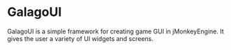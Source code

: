 # GalagoUI
GalagoUI is a simple framework for creating game GUI in jMonkeyEngine. It gives the user a variety of UI widgets and screens. 
